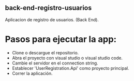 ## back-end-registro-usuarios
 Aplicacion de registro de usuarios. (Back End).
 
# Pasos para ejecutar la app:
- Clone o descargue el repositorio.
- Abra el proyecto con visual studio o visual studio code.
- Cambie el servidor en el connection string.
- Establecer 'UserRegistration.Api' como proyecto principal.
- Correr la aplicación.
